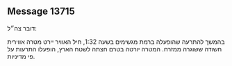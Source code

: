 ## Message 13715

דובר צה״ל:

בהמשך להתרעה שהופעלה ברמת מגשימים בשעה 1:32, חיל האוויר יירט מטרה אווירית חשודה ששוגרה ממזרח.
המטרה יורטה בטרם חצתה לשטח הארץ, הופעלו התרעות על פי מדיניות.

